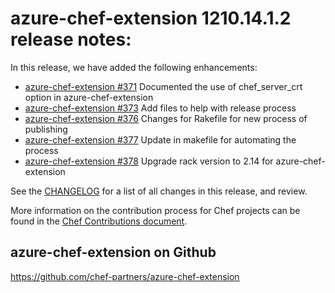 <!---
This file is reset every time a new release is done. The contents of this file are for the currently unreleased version.

Example Note:

## Example Heading
Details about the thing that changed that needs to get included in the Release Notes in markdown.
-->

# azure-chef-extension 1210.14.1.2 release notes:
In this release, we have added the following enhancements:
* [azure-chef-extension #371](https://github.com/chef-partners/azure-chef-extension/pull/371)
Documented the use of chef_server_crt option in azure-chef-extension
* [azure-chef-extension #373](https://github.com/chef-partners/azure-chef-extension/pull/373)
 Add files to help with release process
* [azure-chef-extension #376](https://github.com/chef-partners/azure-chef-extension/pull/376)
Changes for Rakefile for new process of publishing
* [azure-chef-extension #377](https://github.com/chef-partners/azure-chef-extension/issues/377)
Update in makefile for automating the process
* [azure-chef-extension #378](https://github.com/chef-partners/azure-chef-extension/pull/378)
Upgrade rack version to 2.14 for azure-chef-extension

See the [CHANGELOG](https://github.com/chef-partners/azure-chef-extension/blob/master/CHANGELOG.md) for a list of all changes in this release, and review.

More information on the contribution process for Chef projects can be found in the [Chef Contributions document](https://docs.chef.io/community_contributions.html).

## azure-chef-extension on Github
https://github.com/chef-partners/azure-chef-extension